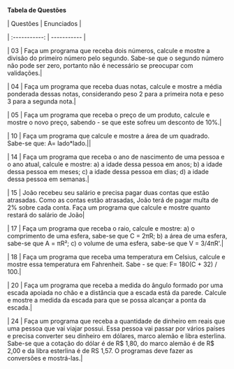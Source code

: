 **Tabela de Questões** 

  

 | Questões   | Enunciados  | 

 | :-----------: | ----------- | 

 | 03 |  Faça um programa que receba dois números, calcule e mostre a divisão do primeiro número pelo segundo. Sabe-se que o segundo número não pode ser zero, portanto não é necessário se preocupar com validações.| 

 | 04 | Faça um programa que receba duas notas, calcule e mostre a média ponderada dessas notas, considerando peso 2 para a primeira nota e peso 3 para a segunda nota.| 

 | 05 | Faça um programa que receba o preço de um produto, calcule e mostre o novo preço, sabendo - se que este sofreu um desconto de 10%.| 

 | 10 | Faça um programa que calcule e mostre a área de um quadrado. Sabe-se que: A= lado*lado.|| 

 | 14 | Faça um programa que receba o ano de nascimento de uma pessoa e o ano atual, calcule e mostre: a) a idade dessa pessoa em anos; b) a idade dessa pessoa em meses; c) a idade dessa pessoa em dias; d) a idade dessa pessoa em semanas.| 

 | 15 | João recebeu seu salário e precisa pagar duas contas que estão atrasadas. Como as contas estão atrasadas, João terá de pagar multa de 2% sobre cada conta. Faça um programa que calcule e mostre quanto restará do salário de João| 

 | 17 | Faça um programa que receba o raio, calcule e mostre: a) o comprimento de uma esfera, sabe-se que C = 2πR; b) a área de uma esfera, sabe-se que A = πR²; c) o volume de uma esfera, sabe-se que V = 3/4πR'.| 

 | 18 | Faça um programa que receba uma temperatura em Celsius, calcule e mostre essa temperatura em Fahrenheit. Sabe - se que: F= 180(C + 32) / 100.| 

 | 20 | Faça um programa que receba a medida do ângulo formado por uma escada apoiada no chão e a distância que a escada está da parede. Calcule e mostre a medida da escada para que se possa alcançar a ponta da escada.| 

 | 24 |  Faça um programa que receba a quantidade de dinheiro em reais que uma pessoa que vai viajar possui. Essa pessoa vai passar por vários países e precisa converter seu dinheiro em dólares, marco alemão e libra esterlina. Sabe-se que a cotação do dólar é de R$ 1,80, do marco alemão é de R$ 2,00 e da libra esterlina é de RS 1,57. O programas deve fazer as conversões e mostrá-las.| 

